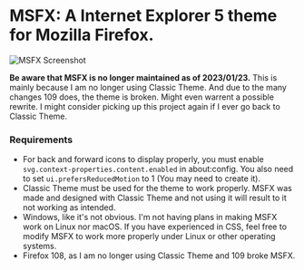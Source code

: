 # MSFX: A Internet Explorer 5 theme for Mozilla Firefox.

![MSFX Screenshot](https://media.discordapp.net/attachments/758913738136354848/1047743808529518692/image.png)

**Be aware that MSFX is no longer maintained as of 2023/01/23.**
This is mainly because I am no longer using Classic Theme. And due to the many changes 109 does, the theme is broken. Might even warrent a possible rewrite. I might consider picking up this project again if I ever go back to Classic Theme.

### Requirements
- For back and forward icons to display properly, you must enable `svg.context-properties.content.enabled` in about:config. You also need to set `ui.prefersReducedMotion` to 1 (You may need to create it).
- Classic Theme must be used for the theme to work properly. MSFX was made and designed with Classic Theme and not using it will result to it not working as intended.
- Windows, like it's not obvious. I'm not having plans in making MSFX work on Linux nor macOS. If you have experienced in CSS, feel free to modify MSFX to work more properly under Linux or other operating systems.
- Firefox 108, as I am no longer using Classic Theme and 109 broke MSFX.
